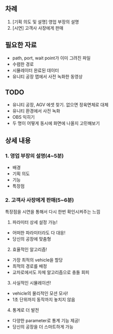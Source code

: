 ## 차례

1. \[기획 의도 및 설명] 영업 부장의 설명
2. \[시연] 고객사 사장에게 판매

## 필요한 자료

- path, port, wait point가 이미 그려진 파일
- 수렴한 경로
- 시뮬레이터 완료된 데이터
- 유니티 공장 맵에서 사전 녹화한 동영상

## TODO

- 유니티 공장, AGV 에셋 찾기. 없으면 정육면체로 대체
- 유니티 환경에서 사전 녹화
- OBS 익히기
- 두 명이 어떻게 동시에 화면에 나올지 고민해보기

## 상세 내용

### 1. 영업 부장의 설명(4~5분)

- 배경
- 기획 의도
- 기능
- 특장점

### 2. 고객사 사장에게 판매(5~6분)

특장점을 시연을 통해서 다시 한번 확인시켜주는 느낌

1. 파라미터 상세 설정 가능!

- 어떠한 파라미터라도 다 대응!
- 당신의 공장에 맞춤형

2. 효율적인 알고리즘!

- 가장 최적의 vehicle을 할당
- 최적의 경로를 배정
- 교차로에서도 자체 알고리즘으로 충돌 회피

3. 사실적인 시뮬레이션!

- vehicle의 물리적인 모션 모사!
- 1초 단위까지 동작까지 놓치지 않음

4. 통계로 더 발전

- 다양한 parameter로 통계 기능 제공!
- 당신의 공장을 더 스마트하게 가능